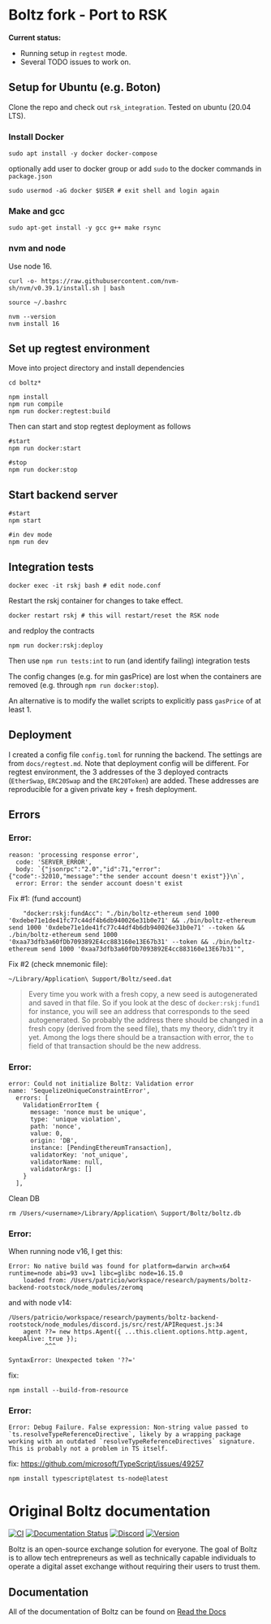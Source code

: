 # Boltz fork - Port to RSK

**Current status:** 
* Running setup in `regtest` mode. 
* Several TODO issues to work on.

## Setup for Ubuntu (e.g. Boton)

Clone the repo and check out `rsk_integration`. Tested on ubuntu (20.04 LTS).

### Install Docker

```
sudo apt install -y docker docker-compose
```
optionally add user to docker group or add `sudo` to the docker commands in `package.json`

```
sudo usermod -aG docker $USER # exit shell and login again
```

### Make and gcc
```
sudo apt-get install -y gcc g++ make rsync
```

### nvm and node

Use node 16.  

```
curl -o- https://raw.githubusercontent.com/nvm-sh/nvm/v0.39.1/install.sh | bash

source ~/.bashrc

nvm --version
nvm install 16
```

## Set up regtest environment

Move into project directory and install dependencies
```
cd boltz*

npm install
npm run compile
npm run docker:regtest:build
```

Then can start and stop regtest deployment as follows

```
#start
npm run docker:start

#stop
npm run docker:stop
```

## Start backend server

```
#start
npm start

#in dev mode
npm run dev
```


## Integration tests

```
docker exec -it rskj bash # edit node.conf 
```

Restart the rskj container for changes to take effect.

```
docker restart rskj # this will restart/reset the RSK node
```
and redploy the contracts
```
npm run docker:rskj:deploy
```
Then use `npm run tests:int` to run (and identify failing) integration tests

The config changes (e.g. for min gasPrice) are lost when the containers are removed (e.g. through `npm run docker:stop`).

An alternative is to modify the wallet scripts to explicitly pass `gasPrice` of at least 1.

## Deployment

I created a config file `config.toml` for running the backend. The settings are from `docs/regtest.md`. Note that deployment config will be different. 
For regtest environment, the 3 addresses of the 3 deployed contracts (`EtherSwap`, `ERC20Swap` and the `ERC20Token`) are added. These addresses are reproducible for a given private key + fresh deployment.


## Errors


### Error:
```
reason: 'processing response error',
  code: 'SERVER_ERROR',
  body: `{"jsonrpc":"2.0","id":71,"error":{"code":-32010,"message":"the sender account doesn't exist"}}\n`,
  error: Error: the sender account doesn't exist
```
Fix #1: (fund account)
```
    "docker:rskj:fundAcc": "./bin/boltz-ethereum send 1000 '0xdebe71e1de41fc77c44df4b6db940026e31b0e71' && ./bin/boltz-ethereum send 1000 '0xdebe71e1de41fc77c44df4b6db940026e31b0e71' --token && ./bin/boltz-ethereum send 1000 '0xaa73dfb3a60fDb7093892E4cc883160e13E67b31' --token && ./bin/boltz-ethereum send 1000 '0xaa73dfb3a60fDb7093892E4cc883160e13E67b31'",
```

Fix #2 (check mnemonic file):

`~/Library/Application\ Support/Boltz/seed.dat`

> Every time you work with a fresh copy, a new seed is autogenerated and saved in that file. 
So if you look at the desc of `docker:rskj:fund1` for instance, you will see an address that corresponds to the seed autogenerated. 
So probably the address there should be changed in a fresh copy (derived from the seed file), thats my theory, didn’t try it yet. Among the logs there should be a transaction with error, the `to` field of that transaction should be the new address.
>

### Error:
```
error: Could not initialize Boltz: Validation error
name: 'SequelizeUniqueConstraintError',
  errors: [
    ValidationErrorItem {
      message: 'nonce must be unique',
      type: 'unique violation',
      path: 'nonce',
      value: 0,
      origin: 'DB',
      instance: [PendingEthereumTransaction],
      validatorKey: 'not_unique',
      validatorName: null,
      validatorArgs: []
    }
  ],
```
Clean DB 
```
rm /Users/<username>/Library/Application\ Support/Boltz/boltz.db
```


### Error:
When running node v16, I get this:
```
Error: No native build was found for platform=darwin arch=x64 runtime=node abi=93 uv=1 libc=glibc node=16.15.0
    loaded from: /Users/patricio/workspace/research/payments/boltz-backend-rootstock/node_modules/zeromq
```
and with node v14:
```
/Users/patricio/workspace/research/payments/boltz-backend-rootstock/node_modules/discord.js/src/rest/APIRequest.js:34
    agent ??= new https.Agent({ ...this.client.options.http.agent, keepAlive: true });
          ^^^

SyntaxError: Unexpected token '??='
```
fix: 
```
npm install --build-from-resource
```


### Error:
```
Error: Debug Failure. False expression: Non-string value passed to `ts.resolveTypeReferenceDirective`, likely by a wrapping package working with an outdated `resolveTypeReferenceDirectives` signature. This is probably not a problem in TS itself.
```
fix: https://github.com/microsoft/TypeScript/issues/49257
```
npm install typescript@latest ts-node@latest
```



# Original Boltz documentation

[![CI](https://github.com/BoltzExchange/boltz-backend/workflows/CI/badge.svg?branch=master)](https://github.com/BoltzExchange/boltz-backend/actions)
[![Documentation Status](https://readthedocs.org/projects/boltz-backend/badge/?version=latest)](https://docs.boltz.exchange)
[![Discord](https://img.shields.io/discord/547454030801272832.svg)](https://discordapp.com/invite/QBvZGcW)
[![Version](https://img.shields.io/npm/v/boltz-backend.svg)](https://www.npmjs.com/package/boltz-backend)

Boltz is an open-source exchange solution for everyone. The goal of Boltz is to allow tech entrepreneurs as well as technically capable individuals to operate a digital asset exchange without requiring their users to trust them.

## Documentation

All of the documentation of Boltz can be found on [Read the Docs](https://docs.boltz.exchange/en/latest/)
